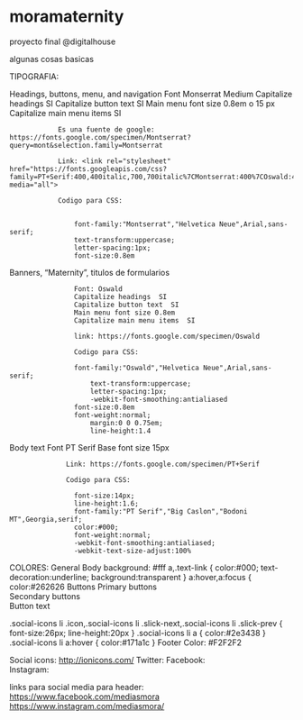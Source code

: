 # moramaternity
proyecto final @digitalhouse



algunas cosas basicas

TIPOGRAFIA:

Headings, buttons, menu, and navigation
                Font Monserrat Medium
                Capitalize headings  SI
                Capitalize button text  SI
                Main menu font size 0.8em o 15 px
                Capitalize main menu items  SI

                Es una fuente de google: https://fonts.google.com/specimen/Montserrat?query=mont&selection.family=Montserrat

                Link: <link rel="stylesheet" href="https://fonts.googleapis.com/css?family=PT+Serif:400,400italic,700,700italic%7CMontserrat:400%7COswald:400&amp;subset=latin,latin,latin" media="all">

                Codigo para CSS:


                	font-family:"Montserrat","Helvetica Neue",Arial,sans-serif;
                	text-transform:uppercase;
                	letter-spacing:1px;
                	font-size:0.8em


Banners, “Maternity”, titulos de formularios

                    Font: Oswald
                    Capitalize headings  SI
                    Capitalize button text  SI
                    Main menu font size 0.8em
                    Capitalize main menu items  SI

                    link: https://fonts.google.com/specimen/Oswald

                    Codigo para CSS:

                    font-family:"Oswald","Helvetica Neue",Arial,sans-serif;
                    	text-transform:uppercase;
                    	letter-spacing:1px;
                    	-webkit-font-smoothing:antialiased
                    font-size:0.8em
                    font-weight:normal;
                    	margin:0 0 0.75em;
                    	line-height:1.4


Body text
                  Font PT Serif
                  Base font size 15px

                  Link: https://fonts.google.com/specimen/PT+Serif

                  Codigo para CSS:

                  	font-size:14px;
                  	line-height:1.6;
                  	font-family:"PT Serif","Big Caslon","Bodoni MT",Georgia,serif;
                  	color:#000;
                  	font-weight:normal;
                  	-webkit-font-smoothing:antialiased;
                  	-webkit-text-size-adjust:100%


COLORES:
General
Body background: #fff
a,.text-link {
	color:#000;
	text-decoration:underline;
	background:transparent
}
a:hover,a:focus {
	color:#262626
Buttons
Primary buttons  
Secondary buttons  
Button text  

.social-icons li .icon,.social-icons li .slick-next,.social-icons li .slick-prev {
	font-size:26px;
	line-height:20px
}
.social-icons li a {
	color:#2e3438
}
.social-icons li a:hover {
	color:#171a1c
}
Footer
Color: #F2F2F2

Social icons:  http://ionicons.com/
Twitter:
Facebook:  
Instagram:  


links para social media para header:
https://www.facebook.com/mediasmora
https://www.instagram.com/mediasmora/
